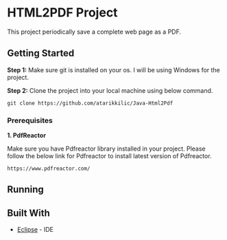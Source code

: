 # HTML2PDF Project

This project periodically save a complete web page as a PDF.

## Getting Started

**Step 1:** Make sure git is installed on your os. I will be using Windows for the project.


**Step 2:** Clone the project into your local machine using below command.

```git clone https://github.com/atarikkilic/Java-Html2Pdf```

### Prerequisites

**1. PdfReactor**

Make sure you have Pdfreactor library installed in your project. Please follow the below link for Pdfreactor to install latest version of Pdfreactor.

```https://www.pdfreactor.com/```


## Running



## Built With

* [Eclipse](https://www.eclipse.org/) - IDE
